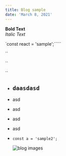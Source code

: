 ```yaml
---
title: Blog sample
date: 'March 8, 2021'
---
```

**B﻿old Text**\
*I﻿talic Text*

`c﻿onst react = 'sample';`````

``

``

``

* ## `daasdasd`
* a﻿sd
* a﻿sd
* a﻿sd
* a﻿sd
* ```
  const a = 'sample2';
  ```

  ![](/images/about-us-1.png "blog images")
